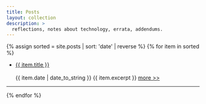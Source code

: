 ```yaml
---
title: Posts
layout: collection
description: >
  reflections, notes about technology, errata, addendums.
---
```


<p>
  {% assign sorted = site.posts | sort: 'date' | reverse %}
  {% for item in sorted %}
    <ul>
      <li>
         <span><a href="{{ item.url | relative_url }}" class="h2 flip-title">{{ item.title }}</a><br/><br /></span>
         <time class="heading faded fine minicap">
          {{ item.date | date_to_string }}</time>  
         <span class="faded fine">{{ item.excerpt }}</span>
         <span><a href="{{ item.url | relative_url }}" class="faded fine">more >></a></span>
      </li>
    </ul>
    <hr>
  {% endfor %}
  </p>

<!-- this is probably gratuitous use of span tags but i'll leave it for now until i figure out a better way (you mean there's a better way??) also the stacked br tags are gross -->
